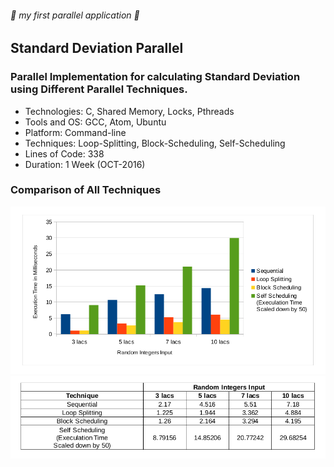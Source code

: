 ###### :rocket: my first parallel application :rocket:
## Standard Deviation Parallel
### Parallel Implementation for calculating Standard Deviation using Different Parallel Techniques.

* Technologies: C, Shared Memory, Locks, Pthreads
* Tools and OS: GCC, Atom, Ubuntu
* Platform: Command-line
* Techniques: Loop-Splitting, Block-Scheduling, Self-Scheduling
* Lines of Code: 338
* Duration: 1 Week (OCT-2016)

### Comparison of All Techniques
![graph](graph.png)
![table](table.png)
